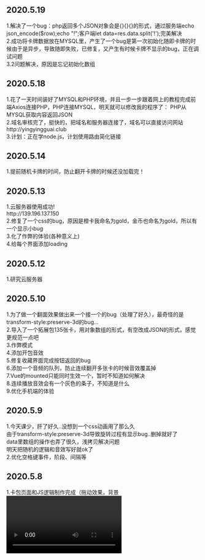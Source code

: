 <h2>2020.5.19</h2>
1.解决了一个bug：php返回多个JSON对象会是{}{}{}的形式，通过服务端echo json_encode($row);echo "!";客户端let data=res.data.split('!');完美解决
<br>
2.成功将卡牌数据放在MYSQL里，产生了一个bug是第一次初始化随即卡牌的时候由于是异步，导致随即失败，已修复，又产生有时候卡牌不显示的bug，正在调试问题
<br>
3.2问题解决，原因是忘记初始化数组
<h2>2020.5.18</h2>
1.花了一天时间装好了MYSQL和PHP环境，并且一步一步跟着网上的教程完成前端Axios连接PHP，PHP连接MYSQL，明天就可以修改我的程序了：
PHP从MYSQL获取内容返回JSON
<br>
2.域名审核完了，挺快的，把域名和服务器连接了，域名可以直接访问网站http://yingyingguai.club
<br>
3.计划：正在学node.js，计划使用路由简化链接
<h2>2020.5.14</h2>
1.提前随机卡牌的时间，防止翻开卡牌的时候还没加载完！
<h2>2020.5.13</h2>
1.云服务器使用成功!
<br>
http://139.196.137.150
<br>
2.修复了一个css的bug，原因是橙卡我命名为gold，金币也命名为gold，所以有一个显示小bug
<br>
3.化了作弊的体验(各种意义上)
<br>
4.给每个界面添加loading
<h2>2020.5.12</h2>
1.研究云服务器
<h2>2020.5.10</h2>
1.为了做一个翻面效果做出来一个接一个的bug（处理了好久），最奇怪的是transform-style:preserve-3d的bug...
<br>
2.导入了一个拓展包135张卡，用对象数组的形式，有空改成JSON的形式，感觉更规范一点吧
<br>
3.作弊模式
<br>
4.添加开包音效
<br>
5.修复收藏界面完成按钮返回的bug
<br>
6.添加一个音频的队列，防止连续翻开多张卡的时候音效覆盖掉
<br>
7.Vue的mounted只能同时生效一个，暂时不知道如何解决
<br>
8.连续播放音效会有一个灰色的条子，不知道是什么
<br>
9.优化手机端的体验
<h2>2020.5.9</h2>
1.今天课少，肝了好久..没想到一个css动画用了那么久
<br>
由于transform-style:preserve-3d导致旋转过程有显示bug..删掉就好了
<br>
data里数组的操作也弄了很久，浅拷贝解决问题
<br>
明天把随机的逻辑和音效写好就ok了
<br>
2.优化空格键事件，阶段、间隔等
<h2>2020.5.8</h2>
1.卡包页面和JS逻辑制作完成（拖动效果，背景<video>），明天用CSS制作开包动画
<br>
2.添加空格键开包监听
<br>
3.设置切换网页之间的延时，正常播放点击音效
<br>
遇到问题：
<br>
1.切换音频视频用v-bind写无法正常切换，用jQuery写没问题
<br>
2.Vue之间无法传输数据（卡包数量）
<h2>2020.5.7</h2>
1.完善主页面的absolute定位
<br>
2.添加点击音效
<br>
3.制作开包页面
<h2>2020.5.1</h2>
1.解决之前的冒泡问题
<h2>2020.4.29</h2>
1.优化loading界面
<br>
2.添加主页面监听esc
<h2>2020.4.26</h2>
主页面交互完成
<h2>2020.4.25</h2>
制作静态主页面
<h2>2020.4.24</h2>
1.添加音频
<br>
2.loading界面
<h2>2020.4.23</h2>
闲的时候发现了两个bug，已解决
<br>
1.卡牌移动时的z-index问题
<br>
2.窗口模式下的错位问题（通过JS定位解决）
<h2>2020.4.21</h2>
暂时告一段落吧，先去学习一下es6,webpack,协议,安全,然后再回来肝完这个项目。
<br>
目前只做完了“收藏”的一部分，目前没有任何bug，有几个未解决的问题用了另一种方法解决
<br>
问题1：如何除了一个div之外全部模糊？我查阅了一些资料，都没有能解决这个问题，于是我把那个不模糊的div拿到的最外面..算是变相解决了
<br>
问题2：阻止冒泡（vue中的.stop修饰符，return false，e.stopPropagation()都尝试过了，无效，原因未知），最后添加了一个变量isdeleting来阻止父元素的click事件-->已解决,.stop可以解决问题，之前失败应该是缓存问题
<br>
未来完善项目的打算：
<br>
1.翻页（用css3动画）
<br>
2.新建卡组
<br>
3.编辑卡组
<br>
4.卡组命名
<br>
5.JSON存储卡牌信息
<br>
6.导入很多很多卡牌
<br>
7.完善筛选法力值
<br>
8.制作卡牌与高级筛选
<br>
完成上述内容后，制作主页面和战斗页面（有生之年？）
<br>
加油！奥利给！
